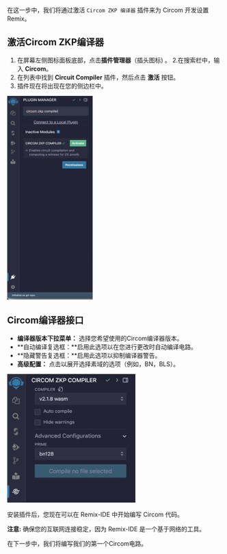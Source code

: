 在这一步中，我们将通过激活 `Circom ZKP 编译器` 插件来为 Circom 开发设置 Remix。

## 激活Circom ZKP编译器

1. 在屏幕左侧图标面板底部，点击**插件管理器**（插头图标) 。
   2.在搜索栏中，输入 **Circom**。
2. 在列表中找到 **Circuit Compiler** 插件，然后点击 **激活** 按钮。
3. 插件现在将出现在您的侧边栏中。

<img src="https://raw.githubusercontent.com/ethereum/remix-workshops/master/CircomIntro/step-2/images/install_plugin.png" alt="install-plugin" width=200 height=475>

## Circom编译器接口

- **编译器版本下拉菜单：** 选择您希望使用的Circom编译器版本。
- \*\*自动编译复选框：\*\*启用此选项以在您进行更改时自动编译电路。
- \*\*隐藏警告复选框：\*\*启用此选项以抑制编译器警告。
- **高级配置：** 点击以展开选择素域的选项（例如，BN，BLS）。

<img src="https://raw.githubusercontent.com/ethereum/remix-workshops/master/CircomIntro/step-2/images/compiler_interface.png" alt="compiler-interface" width=300 height=300>

安装插件后，您现在可以在 Remix-IDE 中开始编写 Circom 代码。

**注意:** 确保您的互联网连接稳定，因为 Remix-IDE 是一个基于网络的工具。

在下一步中，我们将编写我们的第一个Circom电路。
